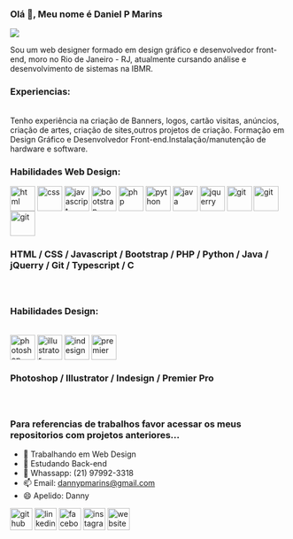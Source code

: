 ### Olá 👋, Meu nome é Daniel P Marins
![](https://media-exp1.licdn.com/dms/image/C4E16AQFTKkZvcKkZyQ/profile-displaybackgroundimage-shrink_200_800/0/1643500299861?e=1648684800&v=beta&t=KjmKxbbUomSOsqvYehyzyFyOvySuNmIACnBsHw5uAvE)

Sou um web designer formado em design gráfico e desenvolvedor front-end, moro no Rio de Janeiro - RJ, atualmente cursando análise e desenvolvimento de sistemas na IBMR.

<h3>Experiencias:</h3><br>
Tenho experiência na criação de Banners, logos, cartão visitas,
anúncios, criação de artes, criação de sites,outros projetos de criação. Formação em Design Gráfico e Desenvolvedor Front-end.Instalação/manutenção de hardware e software.

<br>

<h3>Habilidades Web Design:</h3>

  <div>
  <img align="center" alt="html" width="45" heith="35" src="https://cdn.jsdelivr.net/gh/devicons/devicon/icons/html5/html5-original-wordmark.svg" >
  <img align="center" alt="css" width="45" heith="35" src="https://cdn.jsdelivr.net/gh/devicons/devicon/icons/css3/css3-original-wordmark.svg" >
  <img align="center" alt="javascript" width="45" heith="35" src="https://cdn.jsdelivr.net/gh/devicons/devicon/icons/javascript/javascript-original.svg" >
  <img align="center" alt="bootstrap" width="45" heith="35" src="https://cdn.jsdelivr.net/gh/devicons/devicon/icons/bootstrap/bootstrap-original.svg" >
  <img align="center" alt="php" width="45" heith="35" src="https://cdn.jsdelivr.net/gh/devicons/devicon/icons/php/php-plain.svg" >
  <img align="center" alt="python" width="45" heith="35" src="https://cdn.jsdelivr.net/gh/devicons/devicon/icons/python/python-original.svg" >
  <img align="center" alt="java" width="45" heith="35" src="https://cdn.jsdelivr.net/gh/devicons/devicon/icons/java/java-original-wordmark.svg">
  <img align="center" alt="jquerry" width="45" heith="35" src="https://cdn.jsdelivr.net/gh/devicons/devicon/icons/jquery/jquery-original-wordmark.svg" >
  <img align="center" alt="git" width="45" heith="35" src="https://cdn.jsdelivr.net/gh/devicons/devicon/icons/git/git-original.svg" >
  <img align="center" alt="git" width="45" heith="35" src="https://cdn.jsdelivr.net/gh/devicons/devicon/icons/typescript/typescript-original.svg" >
  <img align="center" alt="git" width="45" heith="35" src="https://www.flaticon.com/free-icon/letter-c_3665923?term=c&page=1&position=3&origin=search&related_id=3665923" >
  <h3>HTML / CSS / Javascript / Bootstrap / PHP / Python / Java / jQuerry / Git / Typescript / C <h3>
  </div>
  <br>
  <h3>Habilidades Design:</h3>
  <br>
  
  <div>
  <img align="center" alt="photoshop" width="45" heith="35" src="https://cdn-icons-png.flaticon.com/512/5968/5968520.png" >
  <img align="center" alt="illustrator" width="45" heith="35" src="https://cdn-icons-png.flaticon.com/512/5968/5968472.png" >
  <img align="center" alt="indesign" width="45" heith="35" src="https://upload.wikimedia.org/wikipedia/commons/thumb/4/48/Adobe_InDesign_CC_icon.svg/512px-Adobe_InDesign_CC_icon.svg.png" >
  <img align="center" alt="premier" width="45" heith="35" src="https://cdn-icons-png.flaticon.com/512/5968/5968525.png" >
    <h3>Photoshop / Illustrator / Indesign / Premier Pro <h3>
</div>
<br>

### Para referencias de trabalhos favor acessar os meus repositorios com projetos anteriores... ### 

- 🔭 Trabalhando em Web Design 
- 🌱 Estudando Back-end 
- 💬 Whassapp: (21) 97992-3318 
- 📫 Email: dannypmarins@gmail.com 
- 😄 Apelido: Danny 



[<img src='https://cdn.jsdelivr.net/npm/simple-icons@3.0.1/icons/github.svg' alt='github' height='40'>](https://ghttps://github.com/DannyPMarins)  [<img src='https://cdn.jsdelivr.net/npm/simple-icons@3.0.1/icons/linkedin.svg' alt='linkedin' height='40'>](https://www.linkedin.com/in/daniel-marins-890ba11ba/)  [<img src='https://cdn.jsdelivr.net/npm/simple-icons@3.0.1/icons/facebook.svg' alt='facebook' height='40'>](https://www.facebook.com/DannyMarins)  [<img src='https://cdn.jsdelivr.net/npm/simple-icons@3.0.1/icons/instagram.svg' alt='instagram' height='40'>](https://www.instagram.com/@dannypmarins/)  [<img src='https://cdn.jsdelivr.net/npm/simple-icons@3.0.1/icons/icloud.svg' alt='website' height='40'>](dannydesigner.net)  


